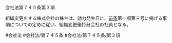 会社法第７４５条第３項

組織変更をする株式会社の株主は、効力発生日に、[前条](会社法＿＿＿＿第７４４条第１項)第一項第三号に掲げる事項についての定めに従い、組織変更後持分会社の社員となる。

#会社法
#会社法/第７４５条
#会社法/第７４５条/第３項
